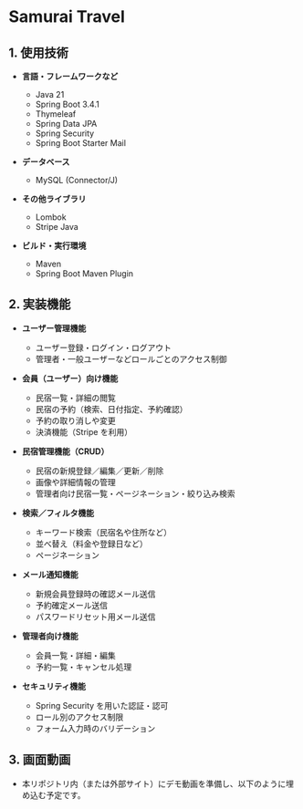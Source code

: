 # Samurai Travel

## 1. 使用技術

- **言語・フレームワークなど**

  - Java 21
  - Spring Boot 3.4.1
  - Thymeleaf
  - Spring Data JPA
  - Spring Security
  - Spring Boot Starter Mail

- **データベース**

  - MySQL (Connector/J)

- **その他ライブラリ**

  - Lombok
  - Stripe Java

- **ビルド・実行環境**
  - Maven
  - Spring Boot Maven Plugin

## 2. 実装機能

- **ユーザー管理機能**

  - ユーザー登録・ログイン・ログアウト
  - 管理者・一般ユーザーなどロールごとのアクセス制御

- **会員（ユーザー）向け機能**

  - 民宿一覧・詳細の閲覧
  - 民宿の予約（検索、日付指定、予約確認）
  - 予約の取り消しや変更
  - 決済機能（Stripe を利用）

- **民宿管理機能（CRUD）**

  - 民宿の新規登録／編集／更新／削除
  - 画像や詳細情報の管理
  - 管理者向け民宿一覧・ページネーション・絞り込み検索

- **検索／フィルタ機能**

  - キーワード検索（民宿名や住所など）
  - 並べ替え（料金や登録日など）
  - ページネーション

- **メール通知機能**

  - 新規会員登録時の確認メール送信
  - 予約確定メール送信
  - パスワードリセット用メール送信

- **管理者向け機能**

  - 会員一覧・詳細・編集
  - 予約一覧・キャンセル処理

- **セキュリティ機能**
  - Spring Security を用いた認証・認可
  - ロール別のアクセス制限
  - フォーム入力時のバリデーション

## 3. 画面動画

- 本リポジトリ内（または外部サイト）にデモ動画を準備し、以下のように埋め込む予定です。
